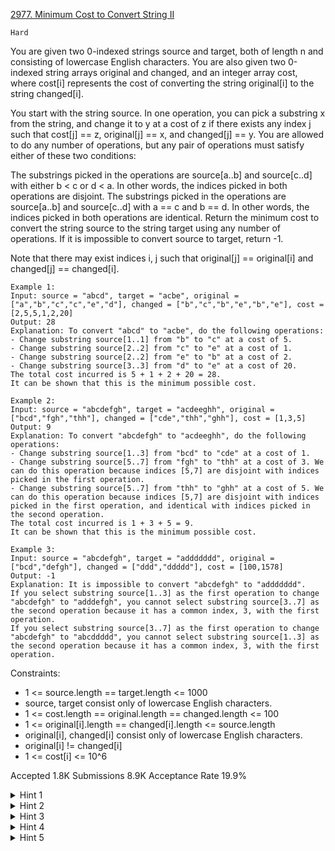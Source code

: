 [2977. Minimum Cost to Convert String II](https://leetcode.com/problems/minimum-cost-to-convert-string-ii/)

`Hard`

You are given two 0-indexed strings source and target, both of length n and consisting of lowercase English characters. You are also given two 0-indexed string arrays original and changed, and an integer array cost, where cost[i] represents the cost of converting the string original[i] to the string changed[i].

You start with the string source. In one operation, you can pick a substring x from the string, and change it to y at a cost of z if there exists any index j such that cost[j] == z, original[j] == x, and changed[j] == y. You are allowed to do any number of operations, but any pair of operations must satisfy either of these two conditions:

The substrings picked in the operations are source[a..b] and source[c..d] with either b < c or d < a. In other words, the indices picked in both operations are disjoint.
The substrings picked in the operations are source[a..b] and source[c..d] with a == c and b == d. In other words, the indices picked in both operations are identical.
Return the minimum cost to convert the string source to the string target using any number of operations. If it is impossible to convert source to target, return -1.

Note that there may exist indices i, j such that original[j] == original[i] and changed[j] == changed[i].

```
Example 1:
Input: source = "abcd", target = "acbe", original = ["a","b","c","c","e","d"], changed = ["b","c","b","e","b","e"], cost = [2,5,5,1,2,20]
Output: 28
Explanation: To convert "abcd" to "acbe", do the following operations:
- Change substring source[1..1] from "b" to "c" at a cost of 5.
- Change substring source[2..2] from "c" to "e" at a cost of 1.
- Change substring source[2..2] from "e" to "b" at a cost of 2.
- Change substring source[3..3] from "d" to "e" at a cost of 20.
The total cost incurred is 5 + 1 + 2 + 20 = 28. 
It can be shown that this is the minimum possible cost.

Example 2:
Input: source = "abcdefgh", target = "acdeeghh", original = ["bcd","fgh","thh"], changed = ["cde","thh","ghh"], cost = [1,3,5]
Output: 9
Explanation: To convert "abcdefgh" to "acdeeghh", do the following operations:
- Change substring source[1..3] from "bcd" to "cde" at a cost of 1.
- Change substring source[5..7] from "fgh" to "thh" at a cost of 3. We can do this operation because indices [5,7] are disjoint with indices picked in the first operation.
- Change substring source[5..7] from "thh" to "ghh" at a cost of 5. We can do this operation because indices [5,7] are disjoint with indices picked in the first operation, and identical with indices picked in the second operation.
The total cost incurred is 1 + 3 + 5 = 9.
It can be shown that this is the minimum possible cost.

Example 3:
Input: source = "abcdefgh", target = "addddddd", original = ["bcd","defgh"], changed = ["ddd","ddddd"], cost = [100,1578]
Output: -1
Explanation: It is impossible to convert "abcdefgh" to "addddddd".
If you select substring source[1..3] as the first operation to change "abcdefgh" to "adddefgh", you cannot select substring source[3..7] as the second operation because it has a common index, 3, with the first operation.
If you select substring source[3..7] as the first operation to change "abcdefgh" to "abcddddd", you cannot select substring source[1..3] as the second operation because it has a common index, 3, with the first operation.
``` 

Constraints:

- 1 <= source.length == target.length <= 1000
- source, target consist only of lowercase English characters.
- 1 <= cost.length == original.length == changed.length <= 100
- 1 <= original[i].length == changed[i].length <= source.length
- original[i], changed[i] consist only of lowercase English characters.
- original[i] != changed[i]
- 1 <= cost[i] <= 10^6

Accepted
1.8K
Submissions
8.9K
Acceptance Rate
19.9%

<details>
<summary>Hint 1</summary>

Give each unique string in original and changed arrays a unique id. There are at most 2 * m unique strings in total where m is the length of the arrays. We can put them into a hash map to assign ids.

</details>
<details>
<summary>Hint 2</summary>

We can pre-compute the smallest costs between all pairs of unique strings using Floyd Warshall algorithm in O(m ^ 3) time complexity.

</details>
<details>
<summary>Hint 3</summary>

Let dp[i] be the smallest cost to change the first i characters (prefix) of source into target, leaving the suffix untouched. We have dp[0] = 0. dp[i] = min(
dp[i - 1] if (source[i - 1] == target[i - 1]),
dp[j-1] + cost[x][y] where x is the id of source[j..(i - 1)] and y is the id of target[j..(i - 1)]).
If neither of the two conditions is satisfied, dp[i] = infinity.
</details>
<details>
<summary>Hint 4</summary>

We can use Trie to check for the second condition in O(1).

</details>
<details>
<summary>Hint 5</summary>

The answer is dp[n] where n is source.length.

</details>
